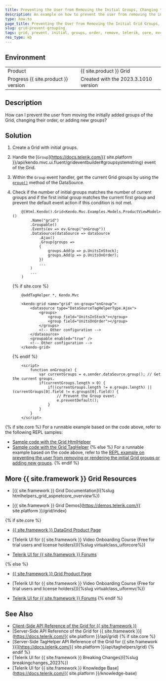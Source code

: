 ```yaml
---
title: Preventing the User from Removing the Initial Groups, Changing their Order, or Adding New Groups
description: An example on how to prevent the user from removing the initial groups, changing their order, or adding new groups of the Telerik UI for {{ site.framework }} Grid.
type: how-to
page_title: Preventing the User from Removing the Initial Grid Groups, Changing their Order, or Adding New Groups
slug: grid-prevent-grouping
tags: grid, prevent, initial, groups, order, remove, telerik, core, mvc
res_type: kb
---
```


## Environment

<table>
 <tr>
  <td>Product</td>
  <td>{{ site.product }} Grid</td>
 </tr>
 <tr>
  <td>Progress {{ site.product }} version</td>
  <td>Created with the 2023.3.1010 version</td>
 </tr>
</table>

## Description

How can I prevent the user from moving the initially added groups of the Grid, changing their order, or adding new groups?

## Solution

1. Create a Grid with initial groups.
1. Handle the [`Group`](https://docs.telerik.com/{{ site.platform }}/api/kendo.mvc.ui.fluent/grideventbuilder#groupsystemstring) event of the Grid.
1. Within the `Group` event handler, get the current Grid groups by using the [`group()`](https://docs.telerik.com/kendo-ui/api/javascript/data/datasource/methods/group) method of the DataSource.
1. Check if the number of initial groups matches the number of current groups and if the first initial group matches the current first group and prevent the default event action if this condition is not met.

    ```HtmlHelper
        @(Html.Kendo().Grid<Kendo.Mvc.Examples.Models.ProductViewModel>()
            .Name("grid")
            .Groupable()
            .Events(ev => ev.Group("onGroup"))
            .DataSource(dataSource => dataSource
                .Ajax()
                .Group(groups => 
                {
                    groups.Add(p => p.UnitsInStock);
                    groups.Add(p => p.UnitsOnOrder);
                })
                ...
            )
            ...
        )
    ```
    {% if site.core %}
    ```TagHelper
        @addTagHelper *, Kendo.Mvc

        <kendo-grid name="grid" on-group="onGroup">
            <datasource type="DataSourceTagHelperType.Ajax">
                <groups>
                    <group field="UnitsInStock"></group>
                    <group field="UnitsOnOrder"></group>
                </groups>
                <!-- Other configuration -->
            </datasource>
            <groupable enabled="true" />
            <!-- Other configuration -->
        </kendo-grid>
    ```
    {% endif %}
    ```Script
        <script>
            function onGroup(e) {
                var currentGroups = e.sender.dataSource.group(); // Get the current groups.
                if(currentGroups.length > 0) {
                    if((currentGroups.length != e.groups.length) || (currentGroups[0].field != e.groups[0].field)) { 
                        // Prevent the Group event.
                        e.preventDefault();
                    }
                }
            }
        </script>
    ```

{% if site.core %}
For a runnable example based on the code above, refer to the following REPL samples:

* [Sample code with the Grid HtmlHelper](https://netcorerepl.telerik.com/wRlkcZkj4397B7E313)
* [Sample code with the Grid TagHelper](https://netcorerepl.telerik.com/GnPkwDYX46fijaD254)
{% else %}
For a runnable example based on the code above, refer to the [REPL example on preventing the user from removing or rendering the initial Grid groups or adding new groups](https://netcorerepl.telerik.com/wRlkcZkj4397B7E313).
{% endif %}

## More {{ site.framework }} Grid Resources

* [{{ site.framework }} Grid Documentation]({%slug htmlhelpers_grid_aspnetcore_overview%})

* [{{ site.framework }} Grid Demos](https://demos.telerik.com/{{ site.platform }}/grid/index)

{% if site.core %}
* [{{ site.framework }} DataGrid Product Page](https://www.telerik.com/aspnet-core-ui/grid)

* [Telerik UI for {{ site.framework }} Video Onboarding Course (Free for trial users and license holders)]({%slug virtualclass_uiforcore%})

* [Telerik UI for {{ site.framework }} Forums](https://www.telerik.com/forums/aspnet-core-ui)

{% else %}
* [{{ site.framework }} Grid Product Page](https://www.telerik.com/aspnet-mvc/grid)

* [Telerik UI for {{ site.framework }} Video Onboarding Course (Free for trial users and license holders)]({%slug virtualclass_uiformvc%})

* [Telerik UI for {{ site.framework }} Forums](https://www.telerik.com/forums/aspnet-mvc)
{% endif %}

## See Also

* [Client-Side API Reference of the Grid for {{ site.framework }}](https://docs.telerik.com/kendo-ui/api/javascript/ui/grid)
* [Server-Side API Reference of the Grid for {{ site.framework }}](https://docs.telerik.com/{{ site.platform }}/api/grid)
{% if site.core %}
* [Server-Side TagHelper API Reference of the Grid for {{ site.framework }}](https://docs.telerik.com/{{ site.platform }}/api/taghelpers/grid)
{% endif %}
* [Telerik UI for {{ site.framework }} Breaking Changes]({%slug breakingchanges_2023%})
* [Telerik UI for {{ site.framework }} Knowledge Base](https://docs.telerik.com/{{ site.platform }}/knowledge-base)

